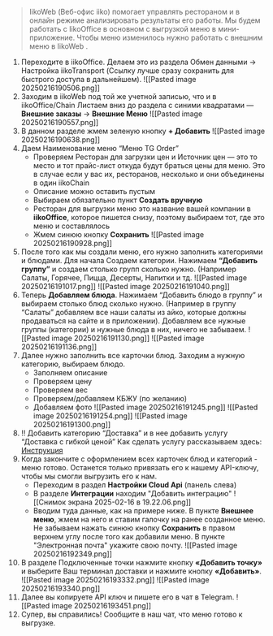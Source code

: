 > IikoWeb (Веб-офис iiko) помогает управлять рестораном и в онлайн режиме анализировать результаты его работы. Мы будем работать с IikoOffice в основном с выгрузкой меню в мини-приложение. Чтобы меню изменилось нужно работать с внешним меню в IikoWeb .

1. Переходите в iikoOffice. Делаем это из раздела Обмен данными → Настройка iikoTransport (Ссылку лучше сразу сохранить для быстрого доступа в дальнейшем).
![[Pasted image 20250216190506.png]]
2. Заходим в iikoWeb под той же учетной записью, что и в iikoOffice/Chain Листаем вниз до раздела с синими квадратами — **Внешние заказы** → **Внешние Меню**
![[Pasted image 20250216190557.png]]
3. В данном разделе жмем зеленую кнопку **+ Добавить**
![[Pasted image 20250216190638.png]]
4. Даем Наименование меню “Меню TG Order” 
	- Проверяем Ресторан для загрузки цен и Источник цен — это то место и тот прайс-лист откуда будут браться цены для меню. Это в случае если у вас их, ресторанов, несколько и они объединены в один iikoChain 
	- Описание можно оставить пустым 
	- Выбираем обязательно пункт **Создать вручную** 
	- Ресторан для выгрузки меню это название вашей компании в **iikoOffice**, которое пишется снизу, поэтому выбираем тот, где это меню и составлялось 
	- Жмем синюю кнопку **Сохранить**
![[Pasted image 20250216190928.png]]
  5. После того как мы создали меню, его нужно заполнить категориями и блюдами. Для начала Создаем категории. Нажимаем **“Добавить группу”** и создаем столько групп сколько нужно. (Например Салаты, Горячее, Пицца, Десерты, Напитки и тд.
![[Pasted image 20250216191017.png]]
![[Pasted image 20250216191040.png]]
6. Теперь **Добавляем блюда**. Нажимаем “Добавить блюдо в группу” и выбираем столько блюд сколько нужно. (Например в группу “Салаты” добавляем все наши салаты из айко, которые должны продаваться на сайте и в приложении). Добавляем все нужные группы (категории) и нужные блюда в них, ничего не забываем.
![[Pasted image 20250216191130.png]]
![[Pasted image 20250216191136.png]]
7. Далее нужно заполнить все карточки блюд. Заходим а нужную категорию, выбираем блюдо. 
	- Заполняем описание
	- Проверяем цену 
	- Проверяем вес 
	- Проверяем/добавляем КБЖУ (по желанию) 
	- Добавляем фото
![[Pasted image 20250216191245.png]]
![[Pasted image 20250216191254.png]]
![[Pasted image 20250216191300.png]]
8. !! Добавить категорию “Доставка” и в нее добавить услугу “Доставка с гибкой ценой” Как сделать услугу рассказываем здесь: [Инструкция](./Добавление_доставки_iiko)
9. Когда закончите с оформлением всех карточек блюд и категорий - меню готово. Останется только привязать его к нашему API-ключу, чтобы мы смогли выгрузить его к нам. 
	- Переходим в раздел **Настройки Cloud Api** (панель слева) 
	- В разделе **Интеграции** находим "Добавить интеграцию"
![[Снимок экрана 2025-02-16 в 19.22.06.png]]
	- Вводим туда данные, как на примере ниже. В пункте **Внешнее меню**, жмем на него и ставим галочку на ранее созданное меню. Не забываем нажать синюю кнопку **Сохранить** в правом верхнем углу после того как добавили меню. В пункте "Электронная почта" укажите свою почту.
![[Pasted image 20250216192349.png]]
10. В разделе Подключенные точки нажмите кнопку **«Добавить точку»** и выберите Ваш терминал доставки и нажмите кнопку **«Добавить»**. 
![[Pasted image 20250216193332.png]]
![[Pasted image 20250216193340.png]]
11. Далее вы копируете API ключ и пишете его в чат в Telegram.
![[Pasted image 20250216193451.png]]
12. Супер, вы справились! Сообщите в наш чат, что меню готово к выгрузке.
